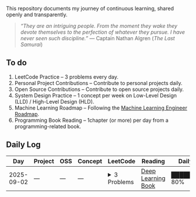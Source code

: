 This repository documents my journey of continuous learning, shared openly and transparently.




> *“They are an intriguing people. From the moment they wake they devote themselves to the perfection of whatever they pursue. I have never seen such discipline.”* — Captain Nathan Algren (*The Last Samurai*)  


## To do

1. LeetCode Practice – 3 problems every day.  
2. Personal Project Contributions – Contribute to personal projects daily.  
3. Open Source Contributions – Contribute to open source projects daily.  
4. System Design Practice – 1 concept per week on Low-Level Design (LLD) / High-Level Design (HLD).  
5. Machine Learning Roadmap  – Following the [Machine Learning Engineer Roadmap](https://roadmap.sh/r/ml-engineer-3dqvu).  
6. Programming Book Reading – 1chapter (or more) per day from a programming-related book.  

<!-- 
---

## Personal Reflection  

> *"I am facing impostor syndrome. I don’t feel fully ready yet. With graduation coming in 2026, it’s already time to apply for Summer 2026 internships and prepare for my first job after graduation, but I want to try something different — maybe even a little crazy. I want to dedicate one full semester to sharpening myself, filling the gaps in my resume, and building real confidence in all the things I supposedly know. Like a samurai who spends his life sharpening his blade for the day of battle, I want to prepare with discipline and focus, so when my time comes, I will stand ready."*  -->




## Daily Log  

<!-- DAILY_TABLE_START -->
| Day | Project | OSS | Concept | LeetCode | Reading | Daily Avg |
|-----|---------|-----|---------|----------|---------|-----------|
| 2025-09-02 | — | — | — | <details><summary>3 Problems</summary> 1. [Two Sum](solutions/two-sum.md) <br> 2. [Valid Anagram](solutions/valid-anagram.md) <br> 3. [Best Time to Buy/Sell Stock](solutions/buy-sell-stock.md) </details> | [Deep Learning Book](https://deeplearningbook.org/) | ████████░░ 80% |
<!-- DAILY_TABLE_END -->
